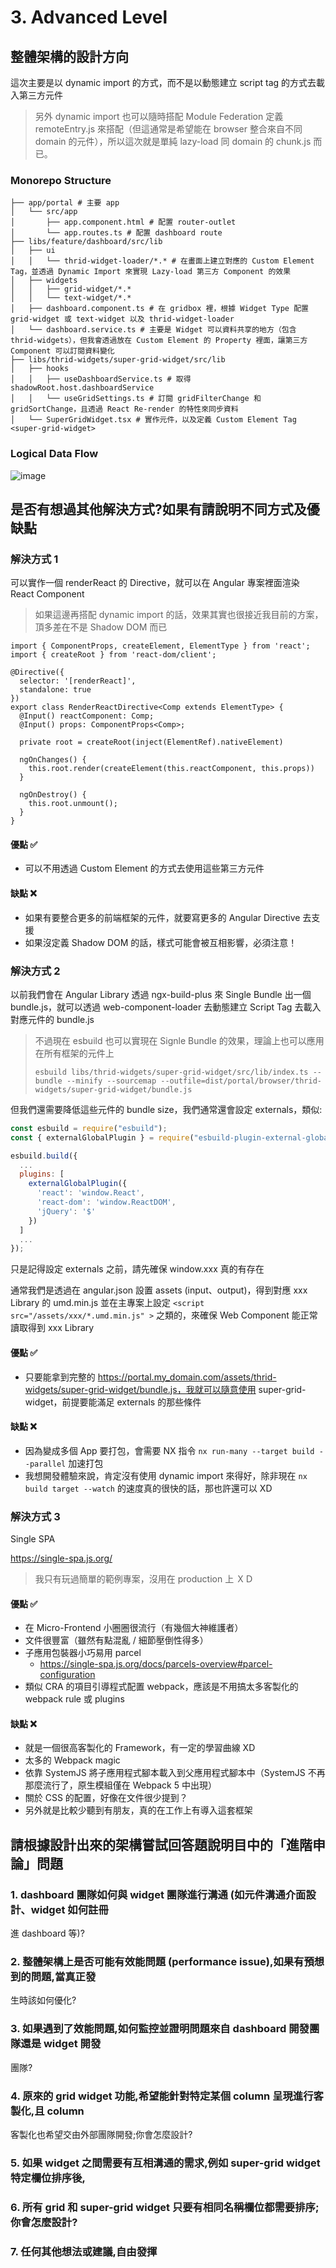 # 3. Advanced Level

## 整體架構的設計方向

這次主要是以 dynamic import 的方式，而不是以動態建立 script tag 的方式去載入第三方元件
> 另外 dynamic import 也可以隨時搭配 Module Federation 定義 remoteEntry.js 來搭配（但這通常是希望能在 browser 整合來自不同 domain 的元件），所以這次就是單純 lazy-load 同 domain 的 chunk.js 而已。

### Monorepo Structure

```
├── app/portal # 主要 app
│   └── src/app
│       ├── app.component.html # 配置 router-outlet
│       └── app.routes.ts # 配置 dashboard route
├── libs/feature/dashboard/src/lib
│   ├── ui
│   │   └── thrid-widget-loader/*.* # 在畫面上建立對應的 Custom Element Tag，並透過 Dynamic Import 來實現 Lazy-load 第三方 Component 的效果
│   ├── widgets
│   │   ├── grid-widget/*.*
│   │   └── text-widget/*.*
│   ├── dashboard.component.ts # 在 gridbox 裡，根據 Widget Type 配置 grid-widget 或 text-widget 以及 thrid-widget-loader
│   └── dashboard.service.ts # 主要是 Widget 可以資料共享的地方（包含 thrid-widgets），但我會透過放在 Custom Element 的 Property 裡面，讓第三方 Component 可以訂閱資料變化
├── libs/thrid-widgets/super-grid-widget/src/lib
│   ├── hooks
│   │   ├── useDashboardService.ts # 取得 shadowRoot.host.dashboardService
│   │   └── useGridSettings.ts # 訂閱 gridFilterChange 和 gridSortChange，且透過 React Re-render 的特性來同步資料
│   └── SuperGridWidget.tsx # 實作元件，以及定義 Custom Element Tag <super-grid-widget>
```
### Logical Data Flow

![image](https://github.com/SHANG-TING/TSMC-DAPD2-03-Interview-Project/assets/12579766/03cd8515-fe37-42bc-9fae-ad800ad499f8)

## 是否有想過其他解決方式?如果有請說明不同方式及優缺點

### 解決方式 1

可以實作一個 renderReact 的 Directive，就可以在 Angular 專案裡面渲染 React Component
> 如果這邊再搭配 dynamic import 的話，效果其實也很接近我目前的方案，頂多差在不是 Shadow DOM 而已

```
import { ComponentProps, createElement, ElementType } from 'react';
import { createRoot } from 'react-dom/client';

@Directive({
  selector: '[renderReact]',
  standalone: true
})
export class RenderReactDirective<Comp extends ElementType> {
  @Input() reactComponent: Comp;
  @Input() props: ComponentProps<Comp>;

  private root = createRoot(inject(ElementRef).nativeElement)

  ngOnChanges() {
    this.root.render(createElement(this.reactComponent, this.props))
  }

  ngOnDestroy() {
    this.root.unmount();
  }
}
```

#### 優點 ✅

- 可以不用透過 Custom Element 的方式去使用這些第三方元件

#### 缺點 ❌

- 如果有要整合更多的前端框架的元件，就要寫更多的 Angular Directive 去支援
- 如果沒定義 Shadow DOM 的話，樣式可能會被互相影響，必須注意！

### 解決方式 2

以前我們會在 Angular Library 透過 ngx-build-plus 來 Single Bundle 出一個 bundle.js，就可以透過 web-component-loader 去動態建立 Script Tag 去載入對應元件的 bundle.js

> 不過現在 esbuild 也可以實現在 Signle Bundle 的效果，理論上也可以應用在所有框架的元件上
> ```
> esbuild libs/thrid-widgets/super-grid-widget/src/lib/index.ts --bundle --minify --sourcemap --outfile=dist/portal/browser/thrid-widgets/super-grid-widget/bundle.js
> ```

但我們還需要降低這些元件的 bundle size，我們通常還會設定 externals，類似:

```javascript
const esbuild = require("esbuild");
const { externalGlobalPlugin } = require("esbuild-plugin-external-global");

esbuild.build({
  ...
  plugins: [
    externalGlobalPlugin({
      'react': 'window.React',
      'react-dom': 'window.ReactDOM',
      'jQuery': '$'
    })
  ]
  ...
});
```

只是記得設定 externals 之前，請先確保 window.xxx 真的有存在

通常我們是透過在 angular.json 設置 assets (input、output)，得到對應 xxx Library 的 umd.min.js 並在主專案上設定 `<script src="/assets/xxx/*.umd.min.js" >` 之類的，來確保 Web Component 能正常讀取得到 xxx Library

#### 優點 ✅

- 只要能拿到完整的 https://portal.my_domain.com/assets/thrid-widgets/super-grid-widget/bundle.js，我就可以隨意使用 super-grid-widget，前提要能滿足 externals 的那些條件

#### 缺點 ❌

- 因為變成多個 App 要打包，會需要 NX 指令 `nx run-many --target build --parallel` 加速打包
- 我想開發體驗來說，肯定沒有使用 dynamic import 來得好，除非現在 `nx build target --watch` 的速度真的很快的話，那也許還可以 XD

### 解決方式 3

Single SPA

https://single-spa.js.org/

> 我只有玩過簡單的範例專案，沒用在 production 上 ＸＤ

#### 優點 ✅

- 在 Micro-Frontend 小圈圈很流行（有幾個大神維護者）
- 文件很豐富（雖然有點混亂 / 細節壓倒性得多）
- 子應用包裝器小巧易用 parcel
  - https://single-spa.js.org/docs/parcels-overview#parcel-configuration
- 類似 CRA 的項目引導程式配置 webpack，應該是不用搞太多客製化的 webpack rule 或 plugins

#### 缺點 ❌

- 就是一個很高客製化的 Framework，有一定的學習曲線 XD
- 太多的 Webpack magic
- 依靠 SystemJS 將子應用程式腳本載入到父應用程式腳本中（SystemJS 不再那麼流行了，原生模組僅在 Webpack 5 中出現）
- 關於 CSS 的配置，好像在文件很少提到？
- 另外就是比較少聽到有朋友，真的在工作上有導入這套框架

## 請根據設計出來的架構嘗試回答題說明目中的「進階申論」問題

### 1. dashboard 團隊如何與 widget 團隊進行溝通 (如元件溝通介面設計、widget 如何註冊
進 dashboard 等)?

### 2. 整體架構上是否可能有效能問題 (performance issue),如果有預想到的問題,當真正發
生時該如何優化?

### 3. 如果遇到了效能問題,如何監控並證明問題來自 dashboard 開發團隊還是 widget 開發
團隊?

### 4. 原來的 grid widget 功能,希望能針對特定某個 column 呈現進行客製化,且 column
客製化也希望交由外部團隊開發;你會怎麼設計?

### 5. 如果 widget 之間需要有互相溝通的需求,例如 super-grid widget 特定欄位排序後,

### 6. 所有 grid 和 super-grid widget 只要有相同名稱欄位都需要排序;你會怎麼設計?

### 7. 任何其他想法或建議,自由發揮
